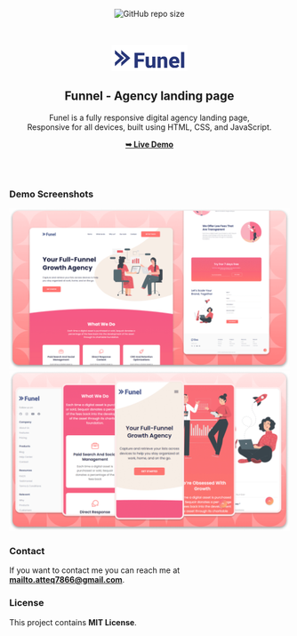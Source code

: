 <div align="center">
  
  ![GitHub repo size](https://img.shields.io/github/repo-size/codewithsadee/funel-agency_landing_page)

  <br />
  <br />
  
  <img src="./readme-images/project-logo.png" />

  <h2 align="center">Funnel - Agency landing page</h2>

  Funel is a fully responsive digital agency landing page, <br />Responsive for all devices, built using HTML, CSS, and JavaScript.

  <a href="https://funnel-agency-landing-page.netlify.app//"><strong>➥ Live Demo</strong></a>

</div>

<br />
<br />

### Demo Screenshots

![Funel Desktop Demo](./readme-images/desktop.png "Desktop Demo")
![Funel Mobile Demo](./readme-images/mobile.png "Mobile Demo")



### Contact

If you want to contact me you can reach me at **mailto.atteq7866@gmail.com**.

### License

This project contains **MIT License**.
